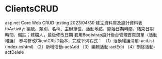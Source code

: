 # ClientsCRUD
 asp.net Core Web CRUD testing 
2023/04/30
建立資料庫及設計資料表 tbActivity: 編號、類別、名稱、主辦單位、活動地點、開始日期時間、結束日期時間、備註；建檔人，最後修改日期
套用Bootstrap設計後台管理首頁選單（活動維護）
參考修改ClientCRUD範本，完成下列程式： （1）活動維護清單-actList (index.cshtml) （2）新增活動-actAdd （3）編輯活動-actEdit （4）刪除活動-actDelele

